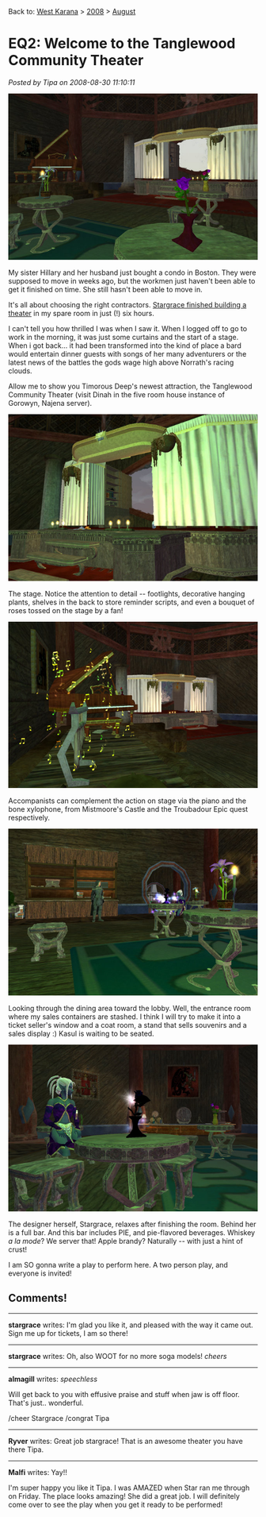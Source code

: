 Back to: [West Karana](/posts/westkarana.md) > [2008](/posts/2008/westkarana.md) > [August](./westkarana.md)
# EQ2: Welcome to the Tanglewood Community Theater

*Posted by Tipa on 2008-08-30 11:10:11*

![](../../../uploads/2008/08/everquest2-2008-08-29-18-50-09-92.jpg "everquest2-2008-08-29-18-50-09-92")

My sister Hillary and her husband just bought a condo in Boston. They were supposed to move in weeks ago, but the workmen just haven't been able to get it finished on time. She still hasn't been able to move in.

It's all about choosing the right contractors. [Stargrace finished building a theater](http://mmoquests.com/2008/08/29/goudias-ratonga-hovel/) in my spare room in just (!) six hours.

I can't tell you how thrilled I was when I saw it. When I logged off to go to work in the morning, it was just some curtains and the start of a stage. When i got back... it had been transformed into the kind of place a bard would entertain dinner guests with songs of her many adventurers or the latest news of the battles the gods wage high above Norrath's racing clouds.

Allow me to show you Timorous Deep's newest attraction, the Tanglewood Community Theater (visit Dinah in the five room house instance of Gorowyn, Najena server).

![](../../../uploads/2008/08/everquest2-2008-08-29-21-45-15-68.jpg "everquest2-2008-08-29-21-45-15-68")

The stage. Notice the attention to detail -- footlights, decorative hanging plants, shelves in the back to store reminder scripts, and even a bouquet of roses tossed on the stage by a fan!

![](../../../uploads/2008/08/everquest2-2008-08-29-21-45-48-60.jpg "everquest2-2008-08-29-21-45-48-60")

Accompanists can complement the action on stage via the piano and the bone xylophone, from Mistmoore's Castle and the Troubadour Epic quest respectively.

![](../../../uploads/2008/08/everquest2-2008-08-29-21-46-11-89.jpg "everquest2-2008-08-29-21-46-11-89")

Looking through the dining area toward the lobby. Well, the entrance room where my sales containers are stashed. I think I will try to make it into a ticket seller's window and a coat room, a stand that sells souvenirs and a sales display :) Kasul is waiting to be seated.

![](../../../uploads/2008/08/everquest2-2008-08-29-21-47-03-77.jpg "everquest2-2008-08-29-21-47-03-77")

The designer herself, Stargrace, relaxes after finishing the room. Behind her is a full bar. And this bar includes PIE, and pie-flavored beverages. Whiskey *a la mode*? We server that! Apple brandy? Naturally -- with just a hint of crust!

I am SO gonna write a play to perform here. A two person play, and everyone is invited!

## Comments!

---

**stargrace** writes: I'm glad you like it, and pleased with the way it came out. Sign me up for tickets, I am so there!

---

**stargrace** writes: Oh, also WOOT for no more soga models! *cheers*

---

**almagill** writes: *speechless*

Will get back to you with effusive praise and stuff when jaw is off floor. That's just.. wonderful.

/cheer Stargrace
/congrat Tipa

---

**Ryver** writes: Great job stargrace! That is an awesome theater you have there Tipa.

---

**Malfi** writes: Yay!!

I'm super happy you like it Tipa. I was AMAZED when Star ran me through on Friday. The place looks amazing! She did a great job. I will definitely come over to see the play when you get it ready to be performed!

